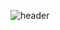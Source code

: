 

![header](https://capsule-render.vercel.app/api?type=Transparent&color=fce9e9&height=100&section=header&text=Hello%20mingure&fontSize=40&fontColor=bbb)
